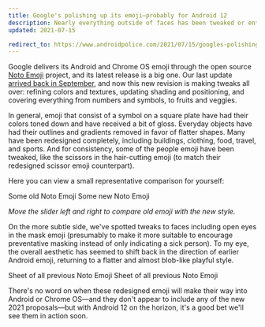 ```yaml
---
title: Google's polishing up its emoji—probably for Android 12
description: Nearly everything outside of faces has been tweaked or entirely redrawn
updated: 2021-07-15

redirect_to: https://www.androidpolice.com/2021/07/15/googles-polishing-up-its-emoji-probably-for-android-12/
---
```


Google delivers its Android and Chrome OS emoji through the open source [Noto Emoji](https://www.google.com/get/noto/help/emoji/) project, and its latest release is a big one. Our last update [arrived back in September](https://www.androidpolice.com/2020/09/17/googles-newest-emoji-will-set-hearts-on-fire-literally-%f0%9f%94%a5/), and now this new revision is making tweaks all over: refining colors and textures, updating shading and positioning, and covering everything from numbers and symbols, to fruits and veggies.

In general, emoji that consist of a symbol on a square plate have had their colors toned down and have received a bit of gloss. Everyday objects have had their outlines and gradients removed in favor of flatter shapes. Many have been redesigned completely, including buildings, clothing, food, travel, and sports. And for consistency, some of the people emoji have been tweaked, like the scissors in the hair-cutting emoji (to match their redesigned scissor emoji counterpart).

Here you can view a small representative comparison for yourself:

Some old Noto Emoji
Some new Noto Emoji

_Move the slider left and right to compare old emoji with the new style._

On the more subtle side, we've spotted tweaks to faces including open eyes in the mask emoji (presumably to make it more suitable to encourage preventative masking instead of only indicating a sick person). To my eye, the overall aesthetic has seemed to shift back in the direction of earlier Android emoji, returning to a flatter and almost blob-like playful style.

Sheet of all previous Noto Emoji
Sheet of all previous Noto Emoji

There's no word on when these redesigned emoji will make their way into Android or Chrome OS—and they don't appear to include any of the new 2021 proposals—but with Android 12 on the horizon, it's a good bet we'll see them in action soon.
